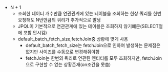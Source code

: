 - N + 1
    - 조회한 데이터 개수만큼 연관관계에 있는 테이블을 조회하는 현상 쿼리를 한번 요청해도 N번만큼의 쿼리가 추가적으로 발생
    - JPQL이 기본적으로 연관관계에 있는 테이블은 조회하지 않기떄문(SELECT절에 포함 안시킴)
    - default_batch_fetch_size,fetchJoin중 상황에 맞게 사용
        - default_batch_fetch_size는 fetchJoin으로 인하여 발생하는 문제점은 없지만 사이즈를 수동으로 변경해줘야함
        - fetchJoin는 한번의 쿼리로 연관된 엔티티를 모두 조회하지만, fetchJoin으로 구현할 수 없는 상황존재(on조건을 못씀)